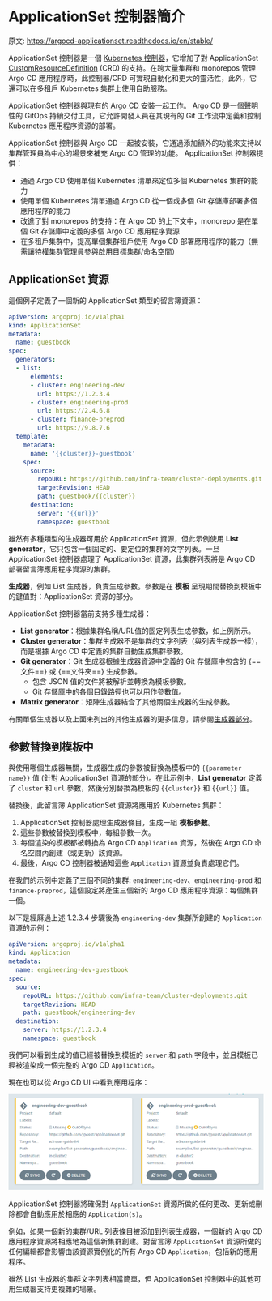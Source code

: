 # ApplicationSet 控制器簡介

原文: https://argocd-applicationset.readthedocs.io/en/stable/


ApplicationSet 控制器是一個 [Kubernetes 控制器](https://kubernetes.io/docs/concepts/architecture/controller/)，它增加了對 ApplicationSet [CustomResourceDefinition](https://kubernetes.io/docs/tasks/extend-kubernetes/custom-resources/custom-resource-definitions/) (CRD) 的支持。在跨大量集群和 monorepos 管理 Argo CD 應用程序時，此控制器/CRD 可實現自動化和更大的靈活性，此外，它還可以在多租戶 Kubernetes 集群上使用自助服務。

ApplicationSet 控制器與現有的 [Argo CD 安裝](https://argo-cd.readthedocs.io/en/stable/getting_started/)一起工作。 Argo CD 是一個聲明性的 GitOps 持續交付工具，它允許開發人員在其現有的 Git 工作流中定義和控制 Kubernetes 應用程序資源的部署。

ApplicationSet 控制器與 Argo CD 一起被安裝，它通過添加額外的功能來支持以集群管理員為中心的場景來補充 Argo CD 管理的功能。 ApplicationSet 控制器提供：

- 通過 Argo CD 使用單個 Kubernetes 清單來定位多個 Kubernetes 集群的能力
- 使用單個 Kubernetes 清單通過 Argo CD 從一個或多個 Git 存儲庫部署多個應用程序的能力
- 改進了對 monorepos 的支持：在 Argo CD 的上下文中，monorepo 是在單個 Git 存儲庫中定義的多個 Argo CD 應用程序資源
- 在多租戶集群中，提高單個集群租戶使用 Argo CD 部署應用程序的能力（無需讓特權集群管理員參與啟用目標集群/命名空間）

## ApplicationSet 資源

這個例子定義了一個新的 ApplicationSet 類型的留言簿資源：

```yaml
apiVersion: argoproj.io/v1alpha1
kind: ApplicationSet
metadata:
  name: guestbook
spec:
  generators:
  - list:
      elements:
      - cluster: engineering-dev
        url: https://1.2.3.4
      - cluster: engineering-prod
        url: https://2.4.6.8
      - cluster: finance-preprod
        url: https://9.8.7.6
  template:
    metadata:
      name: '{{cluster}}-guestbook'
    spec:
      source:
        repoURL: https://github.com/infra-team/cluster-deployments.git
        targetRevision: HEAD
        path: guestbook/{{cluster}}
      destination:
        server: '{{url}}'
        namespace: guestbook
```

雖然有多種類型的生成器可用於 ApplicationSet 資源，但此示例使用 **List generator**，它只包含一個固定的、要定位的集群的文字列表。一旦 ApplicationSet 控制器處理了 ApplicationSet 資源，此集群列表將是 Argo CD 部署留言簿應用程序資源的集群。

**生成器**，例如 List 生成器，負責生成參數。參數是在 **模板** 呈現期間替換到模板中的鍵值對：ApplicationSet 資源的部分。

ApplicationSet 控制器當前支持多種生成器：

- **List generator**：根據集群名稱/URL值的固定列表生成參數，如上例所示。
- **Cluster generator**：集群生成器不是集群的文字列表（與列表生成器一樣），而是根據 Argo CD 中定義的集群自動生成集群參數。
- **Git generator**：Git 生成器根據生成器資源中定義的 Git 存儲庫中包含的 {==文件==} 或 {==文件夾==} 生成參數。
    - 包含 JSON 值的文件將被解析並轉換為模板參數。
    - Git 存儲庫中的各個目錄路徑也可以用作參數值。
- **Matrix generator**：矩陣生成器結合了其他兩個生成器的生成參數。

有關單個生成器以及上面未列出的其他生成器的更多信息，請參閱[生成器部分](https://argocd-applicationset.readthedocs.io/en/stable/Generators/)。

## 參數替換到模板中

與使用哪個生成器無關，生成器生成的參數被替換為模板中的 `{{parameter name}}` 值 (針對 ApplicationSet 資源的部分)。在此示例中，**List generator** 定義了 `cluster` 和 `url` 參數，然後分別替換為模板的 `{{cluster}}` 和 `{{url}}` 值。

替換後，此留言簿 ApplicationSet 資源將應用於 Kubernetes 集群：

1. ApplicationSet 控制器處理生成器條目，生成一組 **模板參數**。
2. 這些參數被替換到模板中，每組參數一次。
3. 每個渲染的模板都被轉換為 Argo CD `Application` 資源，然後在 Argo CD 命名空間內創建（或更新）該資源。
4. 最後，Argo CD 控制器被通知這些 `Application` 資源並負責處理它們。

在我們的示例中定義了三個不同的集群: `engineering-dev`、`engineering-prod` 和 `finance-preprod`，這個設定將產生三個新的 Argo CD 應用程序資源：每個集群一個。

以下是經厤過上述 1.2.3.4 步驟後為 `engineering-dev` 集群所創建的 `Application` 資源的示例：

```yaml
apiVersion: argoproj.io/v1alpha1
kind: Application
metadata:
  name: engineering-dev-guestbook
spec:
  source:
    repoURL: https://github.com/infra-team/cluster-deployments.git
    targetRevision: HEAD
    path: guestbook/engineering-dev
  destination:
    server: https://1.2.3.4
    namespace: guestbook
```

我們可以看到生成的值已經被替換到模板的 `server` 和 `path` 字段中，並且模板已經被渲染成一個完整的 Argo CD `Application`。

現在也可以從 Argo CD UI 中看到應用程序：

![](./assets/List-Example-In-Argo-CD-Web-UI.png)

ApplicationSet 控制器將確保對 `ApplicationSet` 資源所做的任何更改、更新或刪除都會自動應用於相應的 `Application(s)`。

例如，如果一個新的集群/URL 列表條目被添加到列表生成器，一個新的 Argo CD 應用程序資源將相應地為這個新集群創建。對留言簿 `ApplicationSet` 資源所做的任何編輯都會影響由該資源實例化的所有 Argo CD `Application`，包括新的應用程序。

雖然 List 生成器的集群文字列表相當簡單，但 ApplicationSet 控制器中的其他可用生成器支持更複雜的場景。

